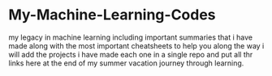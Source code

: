 # My-Machine-Learning-Codes
my legacy in machine learning including important summaries that i have made along with the most important cheatsheets to help you along the way i will add the projects i have made each one in a single repo and put all thr links here at the end of my summer vacation journey through learning.
